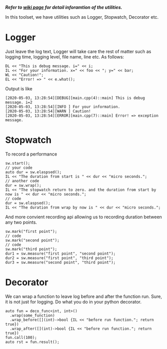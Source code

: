 __*Refer to [wiki page](https://github.com/tyouhyou/cxx-toolset/wiki) for detail inforamtion of the utilities.*__

In this toolset, we have utilities such as Logger, Stopwatch, Decorator etc.

# Logger
Just leave the log text, Logger will take care the rest of matter such as logging time, logging level, file name, line etc. As follows:

``` 
DL << "This is debug message. i=" << i;
IL << "For your information. x=" << foo << "; y=" << bar;
WL << "Caution!";
EL << "Error! => " << e.what();
```
Output is like
```outputting sample
[2020-05-03, 13:28:54][DEBUG][main.cpp(4)::main] This is debug message. i=2
[2020-05-03, 13:28:54][INFO ] For your information.
[2020-05-03, 13:28:54][WARN ] Caution!
[2020-05-03, 13:28:54][ERROR][main.cpp(7)::main] Error! => exception message.
```

# Stopwatch
To record a performance
```
sw.start();
// your code
auto dur = sw.elaspsed();
IL << "The duration from start is " << dur << "micro seconds.";
// another code
dur = sw.wrap();
IL << "The stopwatch return to zero. and the duration from start by now is " << dur << "micro seconds.";
// code
dur = sw.elaspsed();
IL << "The duration from wrap by now is " << dur << "micro seconds.";
```
And more convient recording api allowing us to recording duration between any two points.
```
sw.mark("first point");
// code
sw.mark("second point");
// code
sw.mark("third point");
dur1 = sw.measure("first point", "second point");
dur2 = sw.measure("first point", "third point");
dur3 = sw.measure("second point", "third point");
```

# Decorator
We can wrap a function to leave log before and after the function run. Sure, it is not just for logging. Do what you do in your python decorator.
```
auto fun = deco_func<int, int>()
  .wrap(some_function)
  .wrap_before([](int)->bool {IL << "before run function."; return true})
  .wrap_after([](int)->bool {IL << "before run function."; return true})
fun.call(100);
auto rst = fun.result();
```
